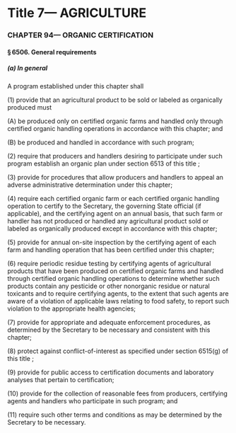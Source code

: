 
# Title 7— AGRICULTURE
### CHAPTER 94— ORGANIC CERTIFICATION
#### § 6506. General requirements
##### (a) In general

A program established under this chapter shall

(1) provide that an agricultural product to be sold or labeled as organically produced must

(A) be produced only on certified organic farms and handled only through certified organic handling operations in accordance with this chapter; and

(B) be produced and handled in accordance with such program;

(2) require that producers and handlers desiring to participate under such program establish an organic plan under section 6513 of this title ;

(3) provide for procedures that allow producers and handlers to appeal an adverse administrative determination under this chapter;

(4) require each certified organic farm or each certified organic handling operation to certify to the Secretary, the governing State official (if applicable), and the certifying agent on an annual basis, that such farm or handler has not produced or handled any agricultural product sold or labeled as organically produced except in accordance with this chapter;

(5) provide for annual on-site inspection by the certifying agent of each farm and handling operation that has been certified under this chapter;

(6) require periodic residue testing by certifying agents of agricultural products that have been produced on certified organic farms and handled through certified organic handling operations to determine whether such products contain any pesticide or other nonorganic residue or natural toxicants and to require certifying agents, to the extent that such agents are aware of a violation of applicable laws relating to food safety, to report such violation to the appropriate health agencies;

(7) provide for appropriate and adequate enforcement procedures, as determined by the Secretary to be necessary and consistent with this chapter;

(8) protect against conflict-of-interest as specified under section 6515(g) of this title ;

(9) provide for public access to certification documents and laboratory analyses that pertain to certification;

(10) provide for the collection of reasonable fees from producers, certifying agents and handlers who participate in such program; and

(11) require such other terms and conditions as may be determined by the Secretary to be necessary.
